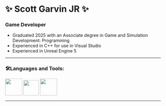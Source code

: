 # ✨ Scott Garvin JR ✨

### **Game Developer**

- Graduated 2025 with an Associate degree in Game and Simulation Development: Programming  
- Experienced in C++ for use in Visual Studio  
- Experienced in Unreal Engine 5  

---

### **🛠️Languages and Tools:**  

<img src="https://github.com/user-attachments/assets/f7394ff0-6fdc-4755-8b7a-c7b3584d4a8f" width="55" height="55"> <img src="https://github.com/user-attachments/assets/436a0051-8735-4992-9660-e2a874863df9" width="50" height="50">  <img src="https://github.com/user-attachments/assets/7c8abe2e-b8cc-4bf7-8b8d-0b61eda2a06c" width="55" height="55">

---

